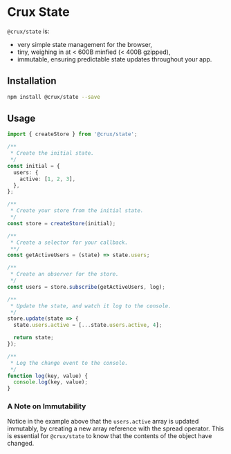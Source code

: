 # Crux State

`@crux/state` is:

- very simple state management for the browser,
- tiny, weighing in at < 600B minfied (< 400B gzipped),
- immutable, ensuring predictable state updates throughout your app.

## Installation

```bash
npm install @crux/state --save
```

## Usage

```ts
import { createStore } from '@crux/state';

/**
 * Create the initial state.
 */
const initial = {
  users: {
    active: [1, 2, 3],
  },
};

/**
 * Create your store from the initial state.
 */
const store = createStore(initial);

/**
 * Create a selector for your callback.
 **/
const getActiveUsers = (state) => state.users;

/**
 * Create an observer for the store.
 */
const users = store.subscribe(getActiveUsers, log);

/**
 * Update the state, and watch it log to the console.
 */
store.update(state => {
  state.users.active = [...state.users.active, 4];

  return state;
});

/**
 * Log the change event to the console.
 */
function log(key, value) {
  console.log(key, value);
}
```

### A Note on Immutability

Notice in the example above that the `users.active` array is updated immutably, by creating a new array reference with the spread operator. This is essential for `@crux/state` to know that the contents of the object have changed.
